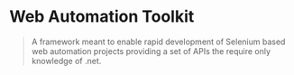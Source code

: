 # Web Automation Toolkit
> A framework meant to enable rapid development of Selenium based web automation projects providing a set of APIs the require only knowledge of .net.
